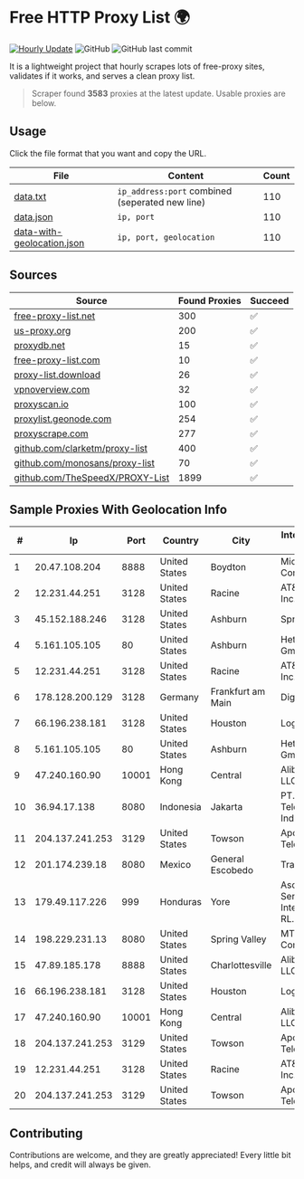 
# Free HTTP Proxy List 🌍

[![Hourly Update](https://github.com/mertguvencli/http-proxy-list/actions/workflows/main.yml/badge.svg?branch=main)](https://github.com/mertguvencli/http-proxy-list/actions/workflows/main.yml)
![GitHub](https://img.shields.io/github/license/mertguvencli/http-proxy-list)
![GitHub last commit](https://img.shields.io/github/last-commit/mertguvencli/http-proxy-list)

It is a lightweight project that hourly scrapes lots of free-proxy sites, validates if it works, and serves a clean proxy list.


> Scraper found **3583** proxies at the latest update. Usable proxies are below.

## Usage

Click the file format that you want and copy the URL.


|File|Content|Count|
|----|-------|-----|
|[data.txt](https://raw.githubusercontent.com/mertguvencli/http-proxy-list/main/proxy-list/data.txt)|`ip_address:port` combined (seperated new line)|110|
|[data.json](https://raw.githubusercontent.com/mertguvencli/http-proxy-list/main/proxy-list/data.json)|`ip, port`|110|
|[data-with-geolocation.json](https://raw.githubusercontent.com/mertguvencli/http-proxy-list/main/proxy-list/data-with-geolocation.json)|`ip, port, geolocation`|110|

## Sources

|Source|Found Proxies|Succeed|
|------|-------------|-------|
|[free-proxy-list.net](https://free-proxy-list.net)|300|✅|
|[us-proxy.org](https://www.us-proxy.org)|200|✅|
|[proxydb.net](http://proxydb.net)|15|✅|
|[free-proxy-list.com](https://free-proxy-list.com/?page=&port=&type%5B%5D=http&type%5B%5D=https&up_time=0&search=Search)|10|✅|
|[proxy-list.download](https://www.proxy-list.download/HTTP)|26|✅|
|[vpnoverview.com](https://vpnoverview.com/privacy/anonymous-browsing/free-proxy-servers)|32|✅|
|[proxyscan.io](https://www.proxyscan.io)|100|✅|
|[proxylist.geonode.com](https://proxylist.geonode.com/api/proxy-list?limit=300&page=1&sort_by=lastChecked&sort_type=desc&protocols=http,https)|254|✅|
|[proxyscrape.com](https://api.proxyscrape.com/v2/?request=displayproxies&protocol=http&timeout=10000&country=all&ssl=all&anonymity=all)|277|✅|
|[github.com/clarketm/proxy-list](https://raw.githubusercontent.com/clarketm/proxy-list/master/proxy-list-raw.txt)|400|✅|
|[github.com/monosans/proxy-list](https://raw.githubusercontent.com/monosans/proxy-list/main/proxies/http.txt)|70|✅|
|[github.com/TheSpeedX/PROXY-List](https://raw.githubusercontent.com/TheSpeedX/PROXY-List/master/http.txt)|1899|✅|


## Sample Proxies With Geolocation Info

|#|Ip|Port|Country|City|Internet Service Provider|
|-|--|----|-------|----|-------------------------|
|1|20.47.108.204|8888|United States|Boydton|Microsoft Corporation|
|2|12.231.44.251|3128|United States|Racine|AT&T Services, Inc.|
|3|45.152.188.246|3128|United States|Ashburn|Sprint|
|4|5.161.105.105|80|United States|Ashburn|Hetzner Online GmbH|
|5|12.231.44.251|3128|United States|Racine|AT&T Services, Inc.|
|6|178.128.200.129|3128|Germany|Frankfurt am Main|DigitalOcean|
|7|66.196.238.181|3128|United States|Houston|Logix|
|8|5.161.105.105|80|United States|Ashburn|Hetzner Online GmbH|
|9|47.240.160.90|10001|Hong Kong|Central|Alibaba.com LLC|
|10|36.94.17.138|8080|Indonesia|Jakarta|PT. Telekomunikasi Indonesia|
|11|204.137.241.253|3129|United States|Towson|Apogee Telecom Inc.|
|12|201.174.239.18|8080|Mexico|General Escobedo|Transtelco Inc|
|13|179.49.117.226|999|Honduras|Yore|Asociacion De Servicio De Internet S. De RL.|
|14|198.229.231.13|8080|United States|Spring Valley|MTCO Communications|
|15|47.89.185.178|8888|United States|Charlottesville|Alibaba.com LLC|
|16|66.196.238.181|3128|United States|Houston|Logix|
|17|47.240.160.90|10001|Hong Kong|Central|Alibaba.com LLC|
|18|204.137.241.253|3129|United States|Towson|Apogee Telecom Inc.|
|19|12.231.44.251|3128|United States|Racine|AT&T Services, Inc.|
|20|204.137.241.253|3129|United States|Towson|Apogee Telecom Inc.|



## Contributing

Contributions are welcome, and they are greatly appreciated! Every
little bit helps, and credit will always be given.

